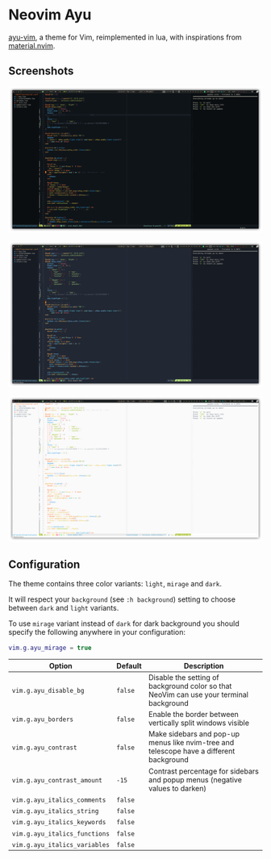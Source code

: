# Neovim Ayu

[ayu-vim](https://github.com/ayu-theme/ayu-vim), a theme for Vim, reimplemented in lua,
with inspirations from [material.nvim](https://github.com/marko-cerovac/material.nvim).

## Screenshots

![dark](https://raw.githubusercontent.com/CantoroMC/ayu-nvim/screenshots/screenshots/dark.png)

![mirage](https://raw.githubusercontent.com/CantoroMC/ayu-nvim/screenshots/screenshots/mirage.png)

![light](https://raw.githubusercontent.com/CantoroMC/ayu-nvim/screenshots/screenshots/light.png)

## Configuration

The theme contains three color variants: `light`, `mirage` and `dark`.

It will respect your `background` (see `:h background`) setting to choose between `dark` and `light` variants.

To use `mirage` variant instead of `dark` for dark background you should specify the following anywhere in your configuration:

```lua
vim.g.ayu_mirage = true
```

| Option                        | Default     | Description                                                                             |
| ----------------------------- | ----------- | ----------------------------------------------------------------------------------------|
| `vim.g.ayu_disable_bg`        | `false`     | Disable the setting of background color so that NeoVim can use your terminal background |
| `vim.g.ayu_borders`           | `false`     | Enable the border between vertically split windows visible                              |
| `vim.g.ayu_contrast`          | `false`     | Make sidebars and pop-up menus like nvim-tree and telescope have a different background |
| `vim.g.ayu_contrast_amount`   | `-15`       | Contrast percentage for sidebars and popup menus (negative values to darken)            |
| `vim.g.ayu_italics_comments`  | `false`     |                                                                                         |
| `vim.g.ayu_italics_string`    | `false`     |                                                                                         |
| `vim.g.ayu_italics_keywords`  | `false`     |                                                                                         |
| `vim.g.ayu_italics_functions` | `false`     |                                                                                         |
| `vim.g.ayu_italics_variables` | `false`     |                                                                                         |
